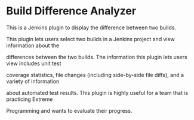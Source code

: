 Build Difference Analyzer
=====================

This is a Jenkins plugin to display the difference between two builds.

This plugin lets users select two builds in a Jenkins project and view information about the

differences between the two builds. The information this plugin lets users view includes unit test

coverage statistics, file changes (including side-by-side file diffs), and a variety of information

about automated test results. This plugin is highly useful for a team that is practicing Extreme

Programming and wants to evaluate their progress.
